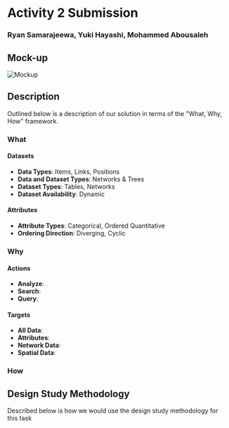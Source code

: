 # Activity 2 Submission
### Ryan Samarajeewa, Yuki Hayashi, Mohammed Abousaleh

## Mock-up
![Mockup](https://i.imgur.com/Ml8RZE5.jpg)

## Description
Outlined below is a description of our solution in terms of the "What, Why, How" framework.

### What

#### Datasets
* **Data Types**: Items, Links, Positions
* **Data and Dataset Types**: Networks & Trees
* **Dataset Types**: Tables, Networks
* **Dataset Availability**: Dynamic

#### Attributes
* **Attribute Types**: Categorical, Ordered Quantitative 
* **Ordering Direction**: Diverging, Cyclic 

### Why
#### Actions
* **Analyze**: 
* **Search**:
* **Query**:

#### Targets
* **All Data**:
* **Attributes**:
* **Network Data**:
* **Spatial Data**:

### How

## Design Study Methodology 
Described below is how we would use the design study methodology for this task
